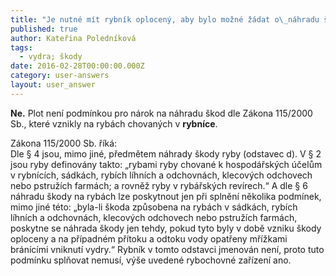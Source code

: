 ```yaml
---
title: "Je nutné mít rybník oplocený, aby bylo možné žádat o\_náhradu škod způsobených vydrou?"
published: true
author: Kateřina Poledníková
tags:
  - vydra; škody
date: 2016-02-28T00:00:00.000Z
category: user-answers
layout: user_answer
---
```

**Ne.** Plot není podmínkou pro nárok na náhradu škod dle Zákona
115/2000 Sb., které vznikly na rybách chovaných v **rybníce**.

Zákona 115/2000 Sb. říká:  
Dle § 4 jsou, mimo jiné, předmětem náhrady škody ryby (odstavec
d). V § 2 jsou ryby definovány takto: „rybami ryby chované
k hospodářských účelům v rybnících, sádkách, rybích líhních
a odchovnách, klecových odchovech nebo pstružích farmách; a rovněž ryby
v rybářských revírech.“ A dle § 6 náhradu škody na rybách lze poskytnout
jen při splnění několika podmínek, mimo jiné této: „byla-li škoda
způsobena na rybách v sádkách, rybích líhních a odchovnách, klecových
odchovech nebo pstružích farmách, poskytne se náhrada škody jen tehdy,
pokud tyto byly v době vzniku škody oploceny a na případném přítoku
a odtoku vody opatřeny mřížkami bránícími vniknutí vydry.“ Rybník
v tomto odstavci jmenován není, proto tuto podmínku splňovat nemusí,
výše uvedené rybochovné zařízení ano.

